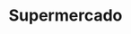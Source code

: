 ---
title: "Supermercado"
url: /ciudad-autonoma-de-buenos-aires/supermercado-avenida-rivadavia/
shop: supermercado
---